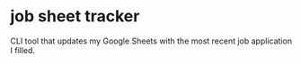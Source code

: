 # job sheet tracker
 CLI tool that updates my Google Sheets with the most recent job application I filled.
